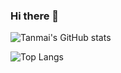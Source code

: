 ### Hi there 👋


![Tanmai's GitHub stats](https://github-readme-stats.vercel.app/api?username=tanmaik&count_private=true&show_icons=true&theme=radical)

![Top Langs](https://github-readme-stats.vercel.app/api/top-langs/?username=tanmaik)
